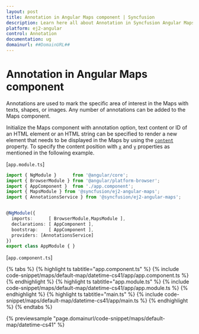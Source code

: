 ```yaml
---
layout: post
title: Annotation in Angular Maps component | Syncfusion
description: Learn here all about Annotation in Syncfusion Angular Maps component of Syncfusion Essential JS 2 and more.
platform: ej2-angular
control: Annotation 
documentation: ug
domainurl: ##DomainURL##
---
```


# Annotation in Angular Maps component

Annotations are used to mark the specific area of interest in the Maps with texts, shapes, or images. Any number of annotations can be added to the Maps component.

Initialize the Maps component with annotation option, text content or ID of an HTML element or an HTML string can be specified to render a new element that needs to be displayed in the Maps by using the [`content`](https://ej2.syncfusion.com/angular/documentation/api/maps/annotationModel/#content) property. To specify the content position with [`x`](https://ej2.syncfusion.com/angular/documentation/api/maps/annotationModel/#x) and [`y`](https://ej2.syncfusion.com/angular/documentation/api/maps/annotationModel/#y) properties as mentioned in the following example.

[`app.module.ts`]

```typescript
import { NgModule }      from '@angular/core';
import { BrowserModule } from '@angular/platform-browser';
import { AppComponent }  from './app.component';
import { MapsModule } from '@syncfusion/ej2-angular-maps';
import { AnnotationsService } from '@syncfusion/ej2-angular-maps';


@NgModule({
  imports:      [ BrowserModule,MapsModule ],
  declarations: [ AppComponent ],
  bootstrap:    [ AppComponent ],
  providers: [AnnotationsService]
})
export class AppModule { }
```

[`app.component.ts`]

{% tabs %}
{% highlight ts tabtitle="app.component.ts" %}
{% include code-snippet/maps/default-map/datetime-cs41/app/app.component.ts %}
{% endhighlight %}
{% highlight ts tabtitle="app.module.ts" %}
{% include code-snippet/maps/default-map/datetime-cs41/app/app.module.ts %}
{% endhighlight %}
{% highlight ts tabtitle="main.ts" %}
{% include code-snippet/maps/default-map/datetime-cs41/app/main.ts %}
{% endhighlight %}
{% endtabs %}
  
{% previewsample "page.domainurl/code-snippet/maps/default-map/datetime-cs41" %}